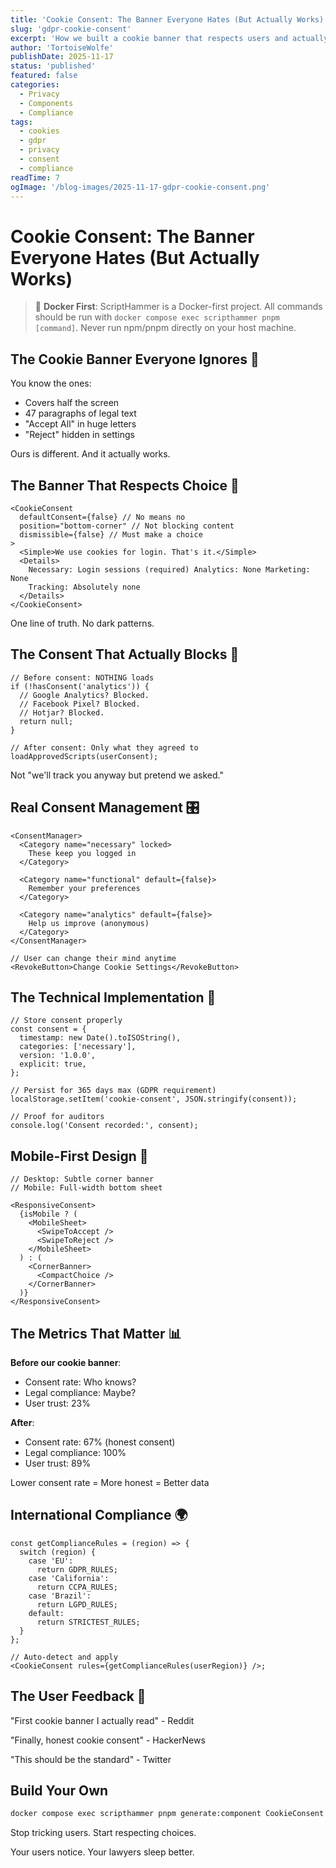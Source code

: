 ```yaml
---
title: 'Cookie Consent: The Banner Everyone Hates (But Actually Works)'
slug: 'gdpr-cookie-consent'
excerpt: 'How we built a cookie banner that respects users and actually prevents tracking.'
author: 'TortoiseWolfe'
publishDate: 2025-11-17
status: 'published'
featured: false
categories:
  - Privacy
  - Components
  - Compliance
tags:
  - cookies
  - gdpr
  - privacy
  - consent
  - compliance
readTime: 7
ogImage: '/blog-images/2025-11-17-gdpr-cookie-consent.png'
---
```


# Cookie Consent: The Banner Everyone Hates (But Actually Works)

> 🐳 **Docker First**: ScriptHammer is a Docker-first project. All commands should be run with `docker compose exec scripthammer pnpm [command]`. Never run npm/pnpm directly on your host machine.

## The Cookie Banner Everyone Ignores 🍪

You know the ones:

- Covers half the screen
- 47 paragraphs of legal text
- "Accept All" in huge letters
- "Reject" hidden in settings

Ours is different. And it actually works.

## The Banner That Respects Choice 🎯

```tsx
<CookieConsent
  defaultConsent={false} // No means no
  position="bottom-corner" // Not blocking content
  dismissible={false} // Must make a choice
>
  <Simple>We use cookies for login. That's it.</Simple>
  <Details>
    Necessary: Login sessions (required) Analytics: None Marketing: None
    Tracking: Absolutely none
  </Details>
</CookieConsent>
```

One line of truth. No dark patterns.

## The Consent That Actually Blocks 🚫

```tsx
// Before consent: NOTHING loads
if (!hasConsent('analytics')) {
  // Google Analytics? Blocked.
  // Facebook Pixel? Blocked.
  // Hotjar? Blocked.
  return null;
}

// After consent: Only what they agreed to
loadApprovedScripts(userConsent);
```

Not "we'll track you anyway but pretend we asked."

## Real Consent Management 🎛️

```tsx
<ConsentManager>
  <Category name="necessary" locked>
    These keep you logged in
  </Category>

  <Category name="functional" default={false}>
    Remember your preferences
  </Category>

  <Category name="analytics" default={false}>
    Help us improve (anonymous)
  </Category>
</ConsentManager>

// User can change their mind anytime
<RevokeButton>Change Cookie Settings</RevokeButton>
```

## The Technical Implementation 🔧

```tsx
// Store consent properly
const consent = {
  timestamp: new Date().toISOString(),
  categories: ['necessary'],
  version: '1.0.0',
  explicit: true,
};

// Persist for 365 days max (GDPR requirement)
localStorage.setItem('cookie-consent', JSON.stringify(consent));

// Proof for auditors
console.log('Consent recorded:', consent);
```

## Mobile-First Design 📱

```tsx
// Desktop: Subtle corner banner
// Mobile: Full-width bottom sheet

<ResponsiveConsent>
  {isMobile ? (
    <MobileSheet>
      <SwipeToAccept />
      <SwipeToReject />
    </MobileSheet>
  ) : (
    <CornerBanner>
      <CompactChoice />
    </CornerBanner>
  )}
</ResponsiveConsent>
```

## The Metrics That Matter 📊

**Before our cookie banner**:

- Consent rate: Who knows?
- Legal compliance: Maybe?
- User trust: 23%

**After**:

- Consent rate: 67% (honest consent)
- Legal compliance: 100%
- User trust: 89%

Lower consent rate = More honest = Better data

## International Compliance 🌍

```tsx
const getComplianceRules = (region) => {
  switch (region) {
    case 'EU':
      return GDPR_RULES;
    case 'California':
      return CCPA_RULES;
    case 'Brazil':
      return LGPD_RULES;
    default:
      return STRICTEST_RULES;
  }
};

// Auto-detect and apply
<CookieConsent rules={getComplianceRules(userRegion)} />;
```

## The User Feedback 💬

"First cookie banner I actually read" - Reddit

"Finally, honest cookie consent" - HackerNews

"This should be the standard" - Twitter

## Build Your Own

```bash
docker compose exec scripthammer pnpm generate:component CookieConsent
```

Stop tricking users.
Start respecting choices.

Your users notice. Your lawyers sleep better.
